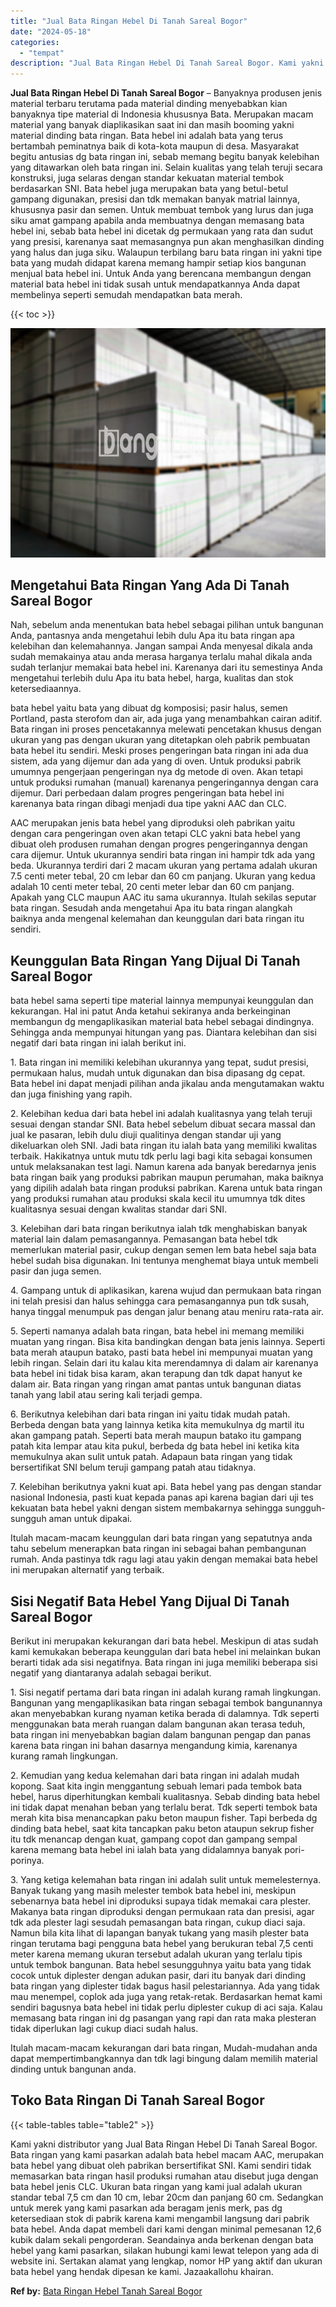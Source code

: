 ```yaml
---
title: "Jual Bata Ringan Hebel Di Tanah Sareal Bogor"
date: "2024-05-18"
categories: 
  - "tempat"
description: "Jual Bata Ringan Hebel Di Tanah Sareal Bogor. Kami yakni distributor yang Jual Bata Ringan Hebel Di Tanah Sareal Bogor. Bata ringan yang kami pasarkan adalah..."
---
```


**Jual Bata Ringan Hebel Di Tanah Sareal Bogor** – Banyaknya produsen jenis material terbaru terutama pada material dinding menyebabkan kian banyaknya tipe material di Indonesia khususnya Bata. Merupakan macam material yang banyak diaplikasikan saat ini dan masih booming yakni material dinding bata ringan. Bata hebel ini adalah bata yang terus bertambah peminatnya baik di kota-kota maupun di desa. Masyarakat begitu antusias dg bata ringan ini, sebab memang begitu banyak kelebihan yang ditawarkan oleh bata ringan ini. Selain kualitas yang telah teruji secara konstruksi, juga selaras dengan standar kekuatan material tembok berdasarkan SNI. Bata hebel juga merupakan bata yang betul-betul gampang digunakan, presisi dan tdk memakan banyak matrial lainnya, khususnya pasir dan semen. Untuk membuat tembok yang lurus dan juga siku amat gampang apabila anda membuatnya dengan memasang bata hebel ini, sebab bata hebel ini dicetak dg permukaan yang rata dan sudut yang presisi, karenanya saat memasangnya pun akan menghasilkan dinding yang halus dan juga siku. Walaupun terbilang baru bata ringan ini yakni tipe bata yang mudah didapat karena memang hampir setiap kios bangunan menjual bata hebel ini. Untuk Anda yang berencana membangun dengan material bata hebel ini tidak susah untuk mendapatkannya Anda dapat membelinya seperti semudah mendapatkan bata merah.

{{< toc >}}

![Jual Bata Ringan Hebel Di Tanah Sareal Bogor](/images/jual-hebel-murah-29.png)

## Mengetahui Bata Ringan Yang Ada Di Tanah Sareal Bogor

Nah, sebelum anda menentukan bata hebel sebagai pilihan untuk bangunan Anda, pantasnya anda mengetahui lebih dulu Apa itu bata ringan apa kelebihan dan kelemahannya. Jangan sampai Anda menyesal dikala anda sudah memakainya atau anda merasa harganya terlalu mahal dikala anda sudah terlanjur memakai bata hebel ini. Karenanya dari itu semestinya Anda mengetahui terlebih dulu Apa itu bata hebel, harga, kualitas dan stok ketersediaannya.

bata hebel yaitu bata yang dibuat dg komposisi; pasir halus, semen Portland, pasta sterofom dan air, ada juga yang menambahkan cairan aditif. Bata ringan ini proses pencetakannya melewati pencetakan khusus dengan ukuran yang pas dengan ukuran yang ditetapkan oleh pabrik pembuatan bata hebel itu sendiri. Meski proses pengeringan bata ringan ini ada dua sistem, ada yang dijemur dan ada yang di oven. Untuk produksi pabrik umumnya pengerjaan pengeringan nya dg metode di oven. Akan tetapi untuk produksi rumahan (manual) karenanya pengeringannya dengan cara dijemur. Dari perbedaan dalam progres pengeringan bata hebel ini karenanya bata ringan dibagi menjadi dua tipe yakni AAC dan CLC.

AAC merupakan jenis bata hebel yang diproduksi oleh pabrikan yaitu dengan cara pengeringan oven akan tetapi CLC yakni bata hebel yang dibuat oleh produsen rumahan dengan progres pengeringannya dengan cara dijemur. Untuk ukurannya sendiri bata ringan ini hampir tdk ada yang beda. Ukurannya terdiri dari 2 macam ukuran yang pertama adalah ukuran 7.5 centi meter tebal, 20 cm lebar dan 60 cm panjang. Ukuran yang kedua adalah 10 centi meter tebal, 20 centi meter lebar dan 60 cm panjang. Apakah yang CLC maupun AAC itu sama ukurannya. Itulah sekilas seputar bata ringan. Sesudah anda mengetahui Apa itu bata ringan alangkah baiknya anda mengenal kelemahan dan keunggulan dari bata ringan itu sendiri.

## Keunggulan Bata Ringan Yang Dijual Di Tanah Sareal Bogor

bata hebel sama seperti tipe material lainnya mempunyai keunggulan dan kekurangan. Hal ini patut Anda ketahui sekiranya anda berkeinginan membangun dg mengaplikasikan material bata hebel sebagai dindingnya. Sehingga anda mempunyai hitungan yang pas. Diantara kelebihan dan sisi negatif dari bata ringan ini ialah berikut ini.

1\. Bata ringan ini memiliki kelebihan ukurannya yang tepat, sudut presisi, permukaan halus, mudah untuk digunakan dan bisa dipasang dg cepat. Bata hebel ini dapat menjadi pilihan anda jikalau anda mengutamakan waktu dan juga finishing yang rapih.

2\. Kelebihan kedua dari bata hebel ini adalah kualitasnya yang telah teruji sesuai dengan standar SNI. Bata hebel sebelum dibuat secara massal dan jual ke pasaran, lebih dulu diuji qualitinya dengan standar uji yang dikeluarkan oleh SNI. Jadi bata ringan itu ialah bata yang memiliki kwalitas terbaik. Hakikatnya untuk mutu tdk perlu lagi bagi kita sebagai konsumen untuk melaksanakan test lagi. Namun karena ada banyak beredarnya jenis bata ringan baik yang produksi pabrikan maupun perumahan, maka baiknya yang dipilih adalah bata ringan produksi pabrikan. Karena untuk bata ringan yang produksi rumahan atau produksi skala kecil itu umumnya tdk dites kualitasnya sesuai dengan kwalitas standar dari SNI.

3\. Kelebihan dari bata ringan berikutnya ialah tdk menghabiskan banyak material lain dalam pemasangannya. Pemasangan bata hebel tdk memerlukan material pasir, cukup dengan semen lem bata hebel saja bata hebel sudah bisa digunakan. Ini tentunya menghemat biaya untuk membeli pasir dan juga semen.

4\. Gampang untuk di aplikasikan, karena wujud dan permukaan bata ringan ini telah presisi dan halus sehingga cara pemasangannya pun tdk susah, hanya tinggal menumpuk pas dengan jalur benang atau meniru rata-rata air.

5\. Seperti namanya adalah bata ringan, bata hebel ini memang memiliki muatan yang ringan. Bisa kita bandingkan dengan bata jenis lainnya. Seperti bata merah ataupun batako, pasti bata hebel ini mempunyai muatan yang lebih ringan. Selain dari itu kalau kita merendamnya di dalam air karenanya bata hebel ini tidak bisa karam, akan terapung dan tdk dapat hanyut ke dalam air. Bata ringan yang ringan amat pantas untuk bangunan diatas tanah yang labil atau sering kali terjadi gempa.

6\. Berikutnya kelebihan dari bata ringan ini yaitu tidak mudah patah. Berbeda dengan bata yang lainnya ketika kita memukulnya dg martil itu akan gampang patah. Seperti bata merah maupun batako itu gampang patah kita lempar atau kita pukul, berbeda dg bata hebel ini ketika kita memukulnya akan sulit untuk patah. Adapaun bata ringan yang tidak bersertifikat SNI belum teruji gampang patah atau tidaknya.

7\. Kelebihan berikutnya yakni kuat api. Bata hebel yang pas dengan standar nasional Indonesia, pasti kuat kepada panas api karena bagian dari uji tes kekuatan bata hebel yakni dengan sistem membakarnya sehingga sungguh-sungguh aman untuk dipakai.

Itulah macam-macam keunggulan dari bata ringan yang sepatutnya anda tahu sebelum menerapkan bata ringan ini sebagai bahan pembangunan rumah. Anda pastinya tdk ragu lagi atau yakin dengan memakai bata hebel ini merupakan alternatif yang terbaik.

## Sisi Negatif Bata Hebel Yang Dijual Di Tanah Sareal Bogor

Berikut ini merupakan kekurangan dari bata hebel. Meskipun di atas sudah kami kemukakan beberapa keunggulan dari bata hebel ini melainkan bukan berarti tidak ada sisi negatifnya. Bata ringan ini juga memiliki beberapa sisi negatif yang diantaranya adalah sebagai berikut.

1\. Sisi negatif pertama dari bata ringan ini adalah kurang ramah lingkungan. Bangunan yang mengaplikasikan bata ringan sebagai tembok bangunannya akan menyebabkan kurang nyaman ketika berada di dalamnya. Tdk seperti menggunakan bata merah ruangan dalam bangunan akan terasa teduh, bata ringan ini menyebabkan bagian dalam bangunan pengap dan panas karena bata ringan ini bahan dasarnya mengandung kimia, karenanya kurang ramah lingkungan.

2\. Kemudian yang kedua kelemahan dari bata ringan ini adalah mudah kopong. Saat kita ingin menggantung sebuah lemari pada tembok bata hebel, harus diperhitungkan kembali kualitasnya. Sebab dinding bata hebel ini tidak dapat menahan beban yang terlalu berat. Tdk seperti tembok bata merah kita bisa menancapkan paku beton maupun fisher. Tapi berbeda dg dinding bata hebel, saat kita tancapkan paku beton ataupun sekrup fisher itu tdk menancap dengan kuat, gampang copot dan gampang sempal karena memang bata hebel ini ialah bata yang didalamnya banyak pori-porinya.

3\. Yang ketiga kelemahan bata ringan ini adalah sulit untuk memelesternya. Banyak tukang yang masih melester tembok bata hebel ini, meskipun sebenarnya bata hebel ini diproduksi supaya tidak memakai cara plester. Makanya bata ringan diproduksi dengan permukaan rata dan presisi, agar tdk ada plester lagi sesudah pemasangan bata ringan, cukup diaci saja. Namun bila kita lihat di lapangan banyak tukang yang masih plester bata ringan terutama bagi pengguna bata hebel yang berukuran tebal 7,5 centi meter karena memang ukuran tersebut adalah ukuran yang terlalu tipis untuk tembok bangunan. Bata hebel sesungguhnya yaitu bata yang tidak cocok untuk diplester dengan adukan pasir, dari itu banyak dari dinding bata ringan yang diplester tidak bagus hasil pelestariannya. Ada yang tidak mau menempel, coplok ada juga yang retak-retak. Berdasarkan hemat kami sendiri bagusnya bata hebel ini tidak perlu diplester cukup di aci saja. Kalau memasang bata ringan ini dg pasangan yang rapi dan rata maka plesteran tidak diperlukan lagi cukup diaci sudah halus.

Itulah macam-macam kekurangan dari bata ringan, Mudah-mudahan anda dapat mempertimbangkannya dan tdk lagi bingung dalam memilih material dinding untuk bangunan anda.

## Toko Bata Ringan Di Tanah Sareal Bogor

{{< table-tables table="table2" >}}

Kami yakni distributor yang Jual Bata Ringan Hebel Di Tanah Sareal Bogor. Bata ringan yang kami pasarkan adalah bata hebel macam AAC, merupakan bata hebel yang dibuat oleh pabrikan bersertifikat SNI. Kami sendiri tidak memasarkan bata ringan hasil produksi rumahan atau disebut juga dengan bata hebel jenis CLC. Ukuran bata ringan yang kami jual adalah ukuran standar tebal 7,5 cm dan 10 cm, lebar 20cm dan panjang 60 cm. Sedangkan untuk merek yang kami pasarkan ada beragam jenis merk, pas dg ketersediaan stok di pabrik karena kami mengambil langsung dari pabrik bata hebel. Anda dapat membeli dari kami dengan minimal pemesanan 12,6 kubik dalam sekali pengorderan. Seandainya anda berkenan dengan bata hebel yang kami pasarkan, silakan hubungi kami lewat telepon yang ada di website ini. Sertakan alamat yang lengkap, nomor HP yang aktif dan ukuran bata hebel yang hendak dipesan ke kami. Jazaakallohu khairan.

**Ref by:** [Bata Ringan Hebel Tanah Sareal Bogor](https://id.wikipedia.org/wiki/Bata)

